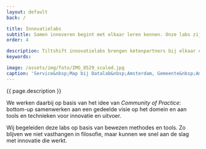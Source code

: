 ```yaml
---
layout: default
back: /

title: Innovatielabs
subtitle: Samen innoveren begint met elkaar leren kennen. Onze labs zijn samenwerkplaatsen voor innovatie.
order: 4

description: Tiltshift innovatielabs brengen ketenpartners bij elkaar om samen te werken aan oplossingen voor gedeelde problemen en voor geïntegreerde dienstverlening.
keywords: 

image: /assets/img/foto/IMG_8529_scaled.jpg
caption: 'Service&nbsp;Map bij Datalab&nbsp;Amsterdam, Gemeente&nbsp;Amsterdam'
---
```

{{ page.description }}

We werken daarbij op basis van het idee van <em>Community of Practice</em>: bottom-up samenwerken aan een gedeelde visie op het domein en aan tools en technieken voor innovatie en uitvoer.

Wij begeleiden deze labs op basis van bewezen methodes en tools. Zo blijven we niet vasthangen in filosofie, maar kunnen we snel aan de slag met innovatie die werkt.
